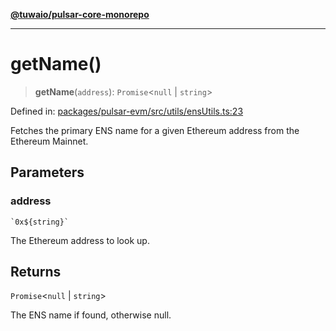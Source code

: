 [**@tuwaio/pulsar-core-monorepo**](../../../README.md)

***

# getName()

> **getName**(`address`): `Promise`\<`null` \| `string`\>

Defined in: [packages/pulsar-evm/src/utils/ensUtils.ts:23](https://github.com/TuwaIO/pulsar-core/blob/ff59e866e33c339d5aa0ce3a95095cd1c8e289d9/packages/pulsar-evm/src/utils/ensUtils.ts#L23)

Fetches the primary ENS name for a given Ethereum address from the Ethereum Mainnet.

## Parameters

### address

`` `0x${string}` ``

The Ethereum address to look up.

## Returns

`Promise`\<`null` \| `string`\>

The ENS name if found, otherwise null.
